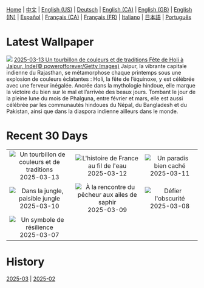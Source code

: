 [Home](../README.md) | [中文](zh-CN.md) | [English (US)](en-US.md) | [Deutsch](de-DE.md) | [English (CA)](en-CA.md) | [English (GB)](en-GB.md) | [English (IN)](en-IN.md) | [Español](es-ES.md) | [Français (CA)](fr-CA.md) | [Français (FR)](fr-FR.md) | [Italiano](it-IT.md) | [日本語](ja-JP.md) | [Português](pt-BR.md)

# Latest Wallpaper
![](https://www.bing.com/th?id=OHR.HoliColors_FR-FR7464966633_UHD.jpg)
[2025-03-13 Un tourbillon de couleurs et de traditions Fête de Holi à Jaipur, Inde(© powerofforever/Getty Images)](https://www.bing.com/th?id=OHR.HoliColors_FR-FR7464966633_UHD.jpg)
Jaipur, la vibrante capitale indienne du Rajasthan, se métamorphose chaque printemps sous une explosion de couleurs éclatantes : Holi, la fête de l’équinoxe, y est célébrée avec une ferveur inégalée. Ancrée dans la mythologie hindoue, elle marque la victoire du bien sur le mal et l’arrivée des beaux jours. Tombant le jour de la pleine lune du mois de Phalguna, entre février et mars, elle est aussi célébrée par les communautés hindoues du Népal, du Bangladesh et du Pakistan, ainsi que dans la diaspora indienne ailleurs dans le monde.

# Recent 30 Days
|  |  |  |
|:---:|:---:|:---:|
| ![](https://www.bing.com/th?id=OHR.HoliColors_FR-FR7464966633_400x240.jpg "Un tourbillon de couleurs et de traditions") 2025-03-13 | ![](https://www.bing.com/th?id=OHR.ChateauLoire_FR-FR7082040465_400x240.jpg "L'histoire de France au fil de l'eau") 2025-03-12 | ![](https://www.bing.com/th?id=OHR.NusaPenida_FR-FR6937590982_400x240.jpg "Un paradis bien caché") 2025-03-11 |
| ![](https://www.bing.com/th?id=OHR.NappingLion_FR-FR6791104694_400x240.jpg "Dans la jungle, paisible jungle") 2025-03-10 | ![](https://www.bing.com/th?id=OHR.kingfisherFr_FR-FR6370911716_400x240.jpg "À la rencontre du pêcheur aux ailes de saphir") 2025-03-09 | ![](https://www.bing.com/th?id=OHR.FearlessWomen_FR-FR5893935829_400x240.jpg "Défier l'obscurité") 2025-03-08 |
| ![](https://www.bing.com/th?id=OHR.PlumBlossom_FR-FR5716375690_400x240.jpg "Un symbole de résilience") 2025-03-07 |  |  |

# History
[2025-03](../archives/wallpaper/fr-FR/w_2025_03.md) | [2025-02](../archives/wallpaper/fr-FR/w_2025_02.md)
